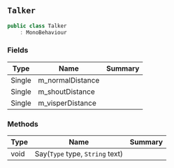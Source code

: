 ## `Talker`

```csharp
public class Talker
    : MonoBehaviour

```

### Fields

| Type | Name | Summary | 
| --- | --- | --- | 
| Single | m_normalDistance |  | 
| Single | m_shoutDistance |  | 
| Single | m_visperDistance |  | 


### Methods

| Type | Name | Summary | 
| --- | --- | --- | 
| void | Say(`Type` type, `String` text) |  | 


